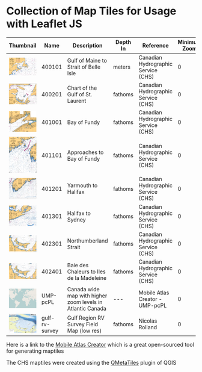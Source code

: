 # Collection of Map Tiles for Usage with Leaflet JS

Thumbnail | Name | Description | Depth In|Reference |  Minimum Zoom | Maximum Zoom  | Start Zoom | Start Latitude | Start Longitude
--- | --- | --- | --- | --- | --- | --- | --- | --- | ---
![thumbnail](/thumbnails/400101.png?raw=true) | 400101 | Gulf of Maine to Strait of Belle Isle | meters| Canadian Hydrographic Service (CHS)|  0 | 13  | 5 | 48.02 | -58.32
![thumbnail](/thumbnails/400201.png?raw=true) | 400201 | Chart of the Gulf of St. Laurent | fathoms| Canadian Hydrographic Service (CHS)|  0 | 13  | 7 | 47 | -62.4
![thumbnail](/thumbnails/401001.png?raw=true) | 401001 | Bay of Fundy | fathoms| Canadian Hydrographic Service (CHS)|  0 | 13  | 8 | 45.3 | -64.96
![thumbnail](/thumbnails/401101.png?raw=true) | 401101 | Approaches to Bay of Fundy | fathoms| Canadian Hydrographic Service (CHS)|  0 | 13  | 8 | 43.78 | -66.95
![thumbnail](/thumbnails/401201.png?raw=true) | 401201 | Yarmouth to Halifax| fathoms | Canadian Hydrographic Service (CHS)| 0 | 13  | 8 | 43.67 | -64.57
![thumbnail](/thumbnails/401301.png?raw=true) | 401301 | Halifax to Sydney | fathoms| Canadian Hydrographic Service (CHS)| 0 | 13  | 8 | 45.11 | -61.41
![thumbnail](/thumbnails/402301.png?raw=true) | 402301 | Northumberland Strait | fathoms| Canadian Hydrographic Service (CHS)| 0 | 13  | 8 | 46.5 | -63.03
![thumbnail](/thumbnails/402301.png?raw=true) | 402401 | Baie des Chaleurs to Iles de la Madeleine | fathoms| Canadian Hydrographic Service (CHS)| 0 | 13  | 8 | 48.17 | -63.65
![thumbnail](/thumbnails/UMP-pcPL.png?raw=true) | UMP-pcPL | Canada wide map with higher zoom levels in Atlantic Canada | --- | Mobile Atlas Creator - UMP-pcPL| 0 | 12  | 3 | 49.9 | -101.74
![thumbnail](/thumbnails/rv_survey.png?raw=true) | gulf-rv-survey | Gulf Region RV Survey Field Map (low res) | fathoms | Nicolas Rolland| 0 | 13  | 7 | 47.61 | -63.33



Here is a link to the [Mobile Atlas Creator](https://mobac.sourceforge.io/) which is a great open-sourced tool for generating maptiles

The CHS maptiles were created using the [QMetaTiles](https://plugins.qgis.org/plugins/QMetaTiles/) plugin of QGIS